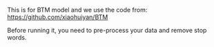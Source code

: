 This is for BTM model and we use the code from: https://github.com/xiaohuiyan/BTM

Before running it, you need to pre-process your data and remove stop words.